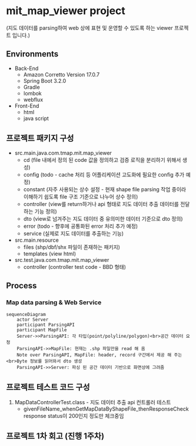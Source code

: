 # mit_map_viewer project
(지도 데이터를 parsing하여 web 상에 표현 및 운영할 수 있도록 하는 viewer 프로젝트 입니다.)

## Environments
* Back-End
  * Amazon Corretto Version 17.0.7
  * Spring Boot 3.2.0
  * Gradle
  * lombok
  * webflux
* Front-End
  * html
  * java script

## 프로젝트 패키지 구성
* src.main.java.com.tmap.mit.map_viewer
    * cd (file 내에서 정의 된 code 값을 정의하고 검증 로직을 분리하기 위해서 생성)
    * config (todo - cache 처리 등 어플리케이션 고도화에 필요한 config 추가 예정)
    * constant (자주 사용되는 상수 설정 - 현재 shape file parsing 작업 중이라 이해하기 쉽도록 file 구조 기준으로 나누어 상수 정의)
    * controller (view를 return하거나 api 형태로 지도 데이터 추출 데이터를 전달하는 기능 정의)
    * dto (view로 넘겨주는 지도 데이터 중 유의미한 데이터 기준으로 dto 정의)
    * error (todo - 향후에 공통화된 error 처리 추가 예정)
    * service (실제로 지도 데이터를 추출하는 기능)
* src.main.resource
    * files (shp/dbf/shx 파일이 존재하는 패키지)
    * templates (view html)
* src.test.java.com.tmap.mit.map_viewer
    * controller (controller test code - BBD 형태)

## Process
### Map data parsing & Web Service
```mermaid
sequenceDiagram
    actor Server
    participant ParsingAPI
    participant MapFile
    Server->>ParsingAPI: 각 타입(point/polyline/polygon)<br>공간 데이터 요청
    ParsingAPI->>MapFile: 현재는 .shp 파일만을 read 해 옴
    Note over ParsingAPI, MapFile: header, record 구간에서 제공 해 주는<br>Byte 정보를 읽어와서 dto 생성  
    ParsingAPI->>Server: 파싱 된 공간 데이터 기반으로 화면상에 그려줌
```

## 프로젝트 테스트 코드 구성 
1. MapDataControllerTest.class - 지도 데이터 추출 api 컨트롤러 테스트
    * givenFileName_whenGetMapDataByShapeFile_thenResponseCheck
      response status이 200인지 정도만 체크중임

## 프로젝트 1차 회고 (진행 1주차)

      

